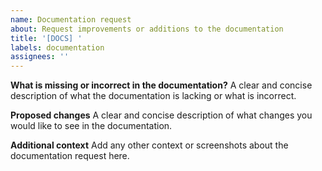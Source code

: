 ```yaml
---
name: Documentation request
about: Request improvements or additions to the documentation
title: '[DOCS] '
labels: documentation
assignees: ''
---
```


**What is missing or incorrect in the documentation?**
A clear and concise description of what the documentation is lacking or what is incorrect.

**Proposed changes**
A clear and concise description of what changes you would like to see in the documentation.

**Additional context**
Add any other context or screenshots about the documentation request here.
